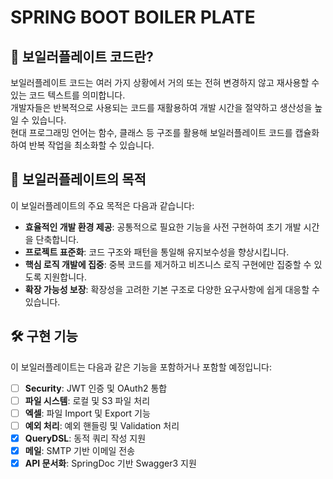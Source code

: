 # SPRING BOOT BOILER PLATE

## 📖 보일러플레이트 코드란?
보일러플레이트 코드는 여러 가지 상황에서 거의 또는 전혀 변경하지 않고 재사용할 수 있는 코드 텍스트를 의미합니다.  
개발자들은 반복적으로 사용되는 코드를 재활용하여 개발 시간을 절약하고 생산성을 높일 수 있습니다.  
현대 프로그래밍 언어는 함수, 클래스 등 구조를 활용해 보일러플레이트 코드를 캡슐화하여 반복 작업을 최소화할 수 있습니다.

## 🎯 보일러플레이트의 목적
이 보일러플레이트의 주요 목적은 다음과 같습니다:
- **효율적인 개발 환경 제공**: 공통적으로 필요한 기능을 사전 구현하여 초기 개발 시간을 단축합니다.
- **프로젝트 표준화**: 코드 구조와 패턴을 통일해 유지보수성을 향상시킵니다.
- **핵심 로직 개발에 집중**: 중복 코드를 제거하고 비즈니스 로직 구현에만 집중할 수 있도록 지원합니다.
- **확장 가능성 보장**: 확장성을 고려한 기본 구조로 다양한 요구사항에 쉽게 대응할 수 있습니다.

## 🛠️ 구현 기능
이 보일러플레이트는 다음과 같은 기능을 포함하거나 포함할 예정입니다:

- [ ] **Security**: JWT 인증 및 OAuth2 통합
- [ ] **파일 시스템**: 로컬 및 S3 파일 처리
- [ ] **엑셀**: 파일 Import 및 Export 기능
- [ ] **예외 처리**: 예외 핸들링 및 Validation 처리
- [X] **QueryDSL**: 동적 쿼리 작성 지원
- [x] **메일**: SMTP 기반 이메일 전송
- [x] **API 문서화**: SpringDoc 기반 Swagger3 지원
